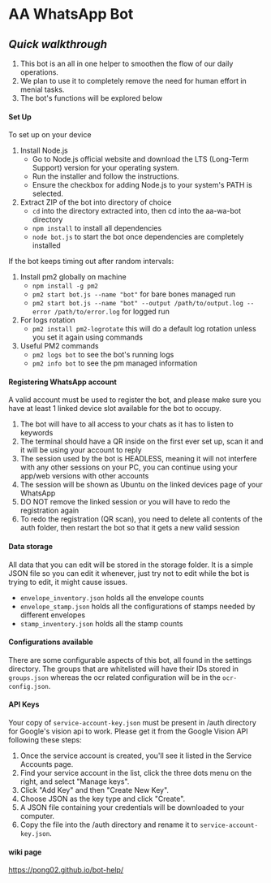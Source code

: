 # AA WhatsApp Bot
## _Quick walkthrough_
1. This bot is an all in one helper to smoothen the flow of our daily operations.
2. We plan to use it to completely remove the need for human effort in menial tasks.
3. The bot's functions will be explored below

#### Set Up
To set up on your device
1. Install Node.js
    - Go to Node.js official website and download the LTS (Long-Term Support) version for your operating system.
    - Run the installer and follow the instructions.
    - Ensure the checkbox for adding Node.js to your system's PATH is selected.
2. Extract ZIP of the bot into directory of choice
    - `cd` into the directory extracted into, then cd into the aa-wa-bot directory
    - `npm install` to install all dependencies
    - `node bot.js` to start the bot once dependencies are completely installed

If the bot keeps timing out after random intervals:
1. Install pm2 globally on machine
    - `npm install -g pm2`
    - `pm2 start bot.js --name "bot"` for bare bones managed run
    - `pm2 start bot.js --name "bot" --output /path/to/output.log --error /path/to/error.log` for logged run
2. For logs rotation 
    - `pm2 install pm2-logrotate` this will do a default log rotation unless you set it again using commands
3. Useful PM2 commands
    - `pm2 logs bot` to see the bot's running logs
    - `pm2 info bot` to see the pm managed information

#### Registering WhatsApp account
A valid account must be used to register the bot, and please make sure you have at least 1 linked device slot available for the bot to occupy.
1. The bot will have to all access to your chats as it has to listen to keywords
2. The terminal should have a QR inside on the first ever set up, scan it and it will be using your account to reply
3. The session used by the bot is HEADLESS, meaning it will not interfere with any other sessions on your PC, you can continue using your app/web versions with other accounts
4. The session will be shown as Ubuntu on the linked devices page of your WhatsApp
5. DO NOT remove the linked session or you will have to redo the registration again
6. To redo the registration (QR scan), you need to delete all contents of the auth folder, then restart the bot so that it gets a new valid session

#### Data storage
All data that you can edit will be stored in the storage folder. It is a simple JSON file so you can edit it whenever, just try not to edit while the bot is trying to edit, it might cause issues.
- `envelope_inventory.json` holds all the envelope counts
- `envelope_stamp.json` holds all the configurations of stamps needed by different envelopes
- `stamp_inventory.json` holds all the stamp counts

#### Configurations available
There are some configurable aspects of this bot, all found in the settings directory. The groups that are whitelisted will have their IDs stored in `groups.json` whereas the ocr related configuration will be in the `ocr-config.json`.

#### API Keys 
Your copy of `service-account-key.json` must be present in /auth directory for Google's vision api to work. Please get it from the Google Vision API following these steps:
1. Once the service account is created, you'll see it listed in the Service Accounts page.
2. Find your service account in the list, click the three dots menu on the right, and select "Manage keys".
3. Click "Add Key" and then "Create New Key".
4. Choose JSON as the key type and click "Create".
5. A JSON file containing your credentials will be downloaded to your computer.
6. Copy the file into the /auth directory and rename it to `service-account-key.json`.

#### wiki page
https://pong02.github.io/bot-help/
